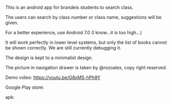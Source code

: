 This is an android app for brandeis students to search class.

The users can search by class number or class name, suggestions will be given.

For a better experience, use Android 7.0 (I know...it is too high...)

It will work perfectly in lower level systems, but only the list of books cannot be shown correctly. We are still currently debugging it.

The design is kept to a minimalist design. 

The picture in navigation drawer is taken by @rozoalex, copy right reserved. 

Demo video: https://youtu.be/G8xMS-hPh9Y

Google Play store:

apk:
